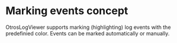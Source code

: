 # Marking events concept #

OtrosLogViewer supports marking (highlighting) log events with the predefinied color. Events can be marked automatically or manually.